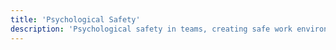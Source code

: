 ```yaml
---
title: 'Psychological Safety'
description: 'Psychological safety in teams, creating safe work environments, and fostering open communication in workplaces.'
---
```

